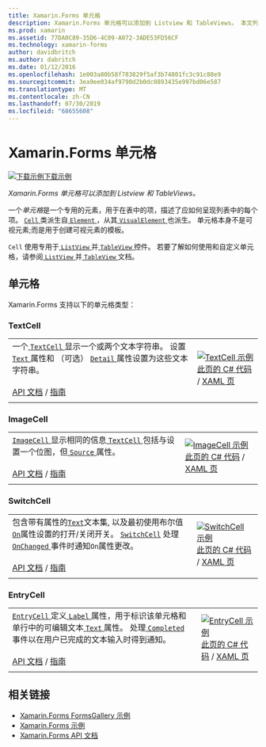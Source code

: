 ```yaml
---
title: Xamarin.Forms 单元格
description: Xamarin.Forms 单元格可以添加到 Listview 和 TableViews。 本文列出了在 Xamarin.Forms 中包含的单元格。
ms.prod: xamarin
ms.assetid: 77DA0C89-35D6-4C09-A072-3ADE53FD56CF
ms.technology: xamarin-forms
author: davidbritch
ms.author: dabritch
ms.date: 01/12/2016
ms.openlocfilehash: 1e003a80b58f783829f5af3b74801fc3c91c88e9
ms.sourcegitcommit: 3ea9ee034af9790d2b0dc0893435e997bd06e587
ms.translationtype: MT
ms.contentlocale: zh-CN
ms.lasthandoff: 07/30/2019
ms.locfileid: "68655608"
---
```

# <a name="xamarinforms-cells"></a>Xamarin.Forms 单元格

[![下载示例](~/media/shared/download.png)下载示例](https://docs.microsoft.com/samples/xamarin/xamarin-forms-samples/formsgallery)

_Xamarin.Forms 单元格可以添加到 Listview 和 TableViews。_

一个*单元格*是一个专用的元素，用于在表中的项，描述了应如何呈现列表中的每个项。 [ `Cell` ](xref:Xamarin.Forms.Cell)类派生自[ `Element` ](xref:Xamarin.Forms.Element)，从其[ `VisualElement` ](xref:Xamarin.Forms.Element)也派生。 单元格本身不是可视元素;而是用于创建可视元素的模板。

`Cell` 使用专用于[ `ListView` ](views.md#listView)并[ `TableView` ](views.md#tableView)控件。 若要了解如何使用和自定义单元格，请参阅[ `ListView` ](~/xamarin-forms/user-interface/listview/index.md)并[ `TableView` ](~/xamarin-forms/user-interface/tableview.md)文档。

## <a name="cells"></a>单元格

Xamarin.Forms 支持以下的单元格类型：

<a name="textCell" />

### <a name="textcell"></a>TextCell

|     |     |
| --- | --- |
| 一个[ `TextCell` ](xref:Xamarin.Forms.TextCell)显示一个或两个文本字符串。 设置[ `Text` ](xref:Xamarin.Forms.TextCell.Text)属性和 （可选） [ `Detail` ](xref:Xamarin.Forms.TextCell.Detail)属性设置为这些文本字符串。<br /><br />[API 文档](xref:Xamarin.Forms.TextCell) / [指南](~/xamarin-forms/user-interface/listview/customizing-cell-appearance.md#TextCell) | [![TextCell 示例](cells-images/TextCell.png "TextCell 示例")](cells-images/TextCell-Large.png#lightbox "TextCell 示例")<br />[此页的 C# 代码](https://github.com/xamarin/xamarin-forms-samples/blob/master/FormsGallery/FormsGallery/FormsGallery/CodeExamples/TextCellDemoPage.cs) / [XAML 页](https://github.com/xamarin/xamarin-forms-samples/blob/master/FormsGallery/FormsGallery/FormsGallery/XamlExamples/TextCellDemoPage.xaml) |
|     |     |

### <a name="imagecell"></a>ImageCell

|     |     |
| --- | --- |
| [ `ImageCell` ](xref:Xamarin.Forms.ImageCell)显示相同的信息[ `TextCell` ](#textCell)包括与设置一个位图，但[ `Source` ](xref:Xamarin.Forms.Image.Source)属性。<br /><br />[API 文档](xref:Xamarin.Forms.ImageCell) / [指南](~/xamarin-forms/user-interface/listview/customizing-cell-appearance.md#ImageCell) | [![ImageCell 示例](cells-images/ImageCell.png "ImageCell 示例")](cells-images/ImageCell-Large.png#lightbox "ImageCell 示例")<br />[此页的 C# 代码](https://github.com/xamarin/xamarin-forms-samples/blob/master/FormsGallery/FormsGallery/FormsGallery/CodeExamples/ImageCellDemoPage.cs) / [XAML 页](https://github.com/xamarin/xamarin-forms-samples/blob/master/FormsGallery/FormsGallery/FormsGallery/XamlExamples/ImageCellDemoPage.xaml) |
|     |     |

### <a name="switchcell"></a>SwitchCell

|     |     |
| --- | --- |
| 包含带有属性的[`Text`](xref:Xamarin.Forms.SwitchCell.Text)文本集, 以及最初使用布尔值[`On`](xref:Xamarin.Forms.SwitchCell.On)属性设置的打开/关闭开关。 [`SwitchCell`](xref:Xamarin.Forms.SwitchCell) 处理[ `OnChanged` ](xref:Xamarin.Forms.SwitchCell.OnChanged)事件时通知`On`属性更改。<br /><br />[API 文档](xref:Xamarin.Forms.SwitchCell) / [指南](~/xamarin-forms/user-interface/tableview.md#switchcell) | [![SwitchCell 示例](cells-images/SwitchCell.png "SwitchCell 示例")](cells-images/SwitchCell-Large.png#lightbox "SwitchCell 示例")<br />[此页的 C# 代码](https://github.com/xamarin/xamarin-forms-samples/blob/master/FormsGallery/FormsGallery/FormsGallery/CodeExamples/SwitchCellDemoPage.cs) / [XAML 页](https://github.com/xamarin/xamarin-forms-samples/blob/master/FormsGallery/FormsGallery/FormsGallery/XamlExamples/SwitchCellDemoPage.xaml) |
|     |     |

### <a name="entrycell"></a>EntryCell

|     |     |
| --- | --- |
| [ `EntryCell` ](xref:Xamarin.Forms.EntryCell)定义[ `Label` ](xref:Xamarin.Forms.EntryCell.Label)属性，用于标识该单元格和单行中的可编辑文本[ `Text` ](xref:Xamarin.Forms.EntryCell.Text)属性。 处理[ `Completed` ](xref:Xamarin.Forms.EntryCell.Completed)事件以在用户已完成的文本输入时得到通知。<br /><br />[API 文档](xref:Xamarin.Forms.EntryCell) / [指南](~/xamarin-forms/user-interface/tableview.md#entrycell) | [![EntryCell 示例](cells-images/EntryCell.png "EntryCell 示例")](cells-images/EntryCell-Large.png#lightbox "EntryCell 示例")<br />[此页的 C# 代码](https://github.com/xamarin/xamarin-forms-samples/blob/master/FormsGallery/FormsGallery/FormsGallery/CodeExamples/EntryCellDemoPage.cs) / [XAML 页](https://github.com/xamarin/xamarin-forms-samples/blob/master/FormsGallery/FormsGallery/FormsGallery/XamlExamples/EntryCellDemoPage.xaml) |
|     |     |


## <a name="related-links"></a>相关链接

- [Xamarin.Forms FormsGallery 示例](https://docs.microsoft.com/samples/xamarin/xamarin-forms-samples/formsgallery)
- [Xamarin.Forms 示例](https://docs.microsoft.com/samples/browse/?products=xamarin&term=Xamarin.Forms)
- [Xamarin.Forms API 文档](https://docs.microsoft.com/dotnet/api/xamarin.forms?view=xamarin-forms)
